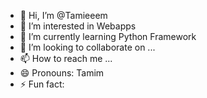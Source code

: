 - 👋 Hi, I’m @Tamieeem
- 👀 I’m interested in Webapps
- 🌱 I’m currently learning Python Framework
- 💞️ I’m looking to collaborate on ...
- 📫 How to reach me ...
- 😄 Pronouns: Tamim
- ⚡ Fun fact: 

<!---
Tamieeem/Tamieeem is a ✨ special ✨ repository because its `README.md` (this file) appears on your GitHub profile.
You can click the Preview link to take a look at your changes.
--->
